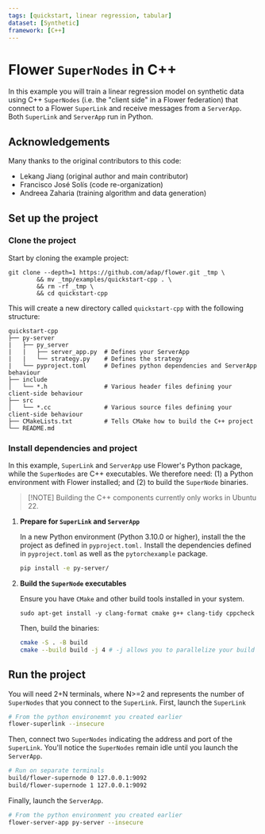 ```yaml
---
tags: [quickstart, linear regression, tabular]
dataset: [Synthetic]
framework: [C++]
---
```


# Flower `SuperNodes` in C++

In this example you will train a linear regression model on synthetic data using C++ `SuperNodes` (i.e. the "client side" in a Flower federation) that connect to a Flower `SuperLink` and receive messages from a `ServerApp`. Both `SuperLink` and `ServerApp` run in Python.

## Acknowledgements

Many thanks to the original contributors to this code:

- Lekang Jiang (original author and main contributor)
- Francisco José Solís (code re-organization)
- Andreea Zaharia (training algorithm and data generation)

## Set up the project

### Clone the project

Start by cloning the example project:

```shell
git clone --depth=1 https://github.com/adap/flower.git _tmp \
        && mv _tmp/examples/quickstart-cpp . \
        && rm -rf _tmp \
        && cd quickstart-cpp
```

This will create a new directory called `quickstart-cpp` with the following structure:

```shell
quickstart-cpp
├── py-server
|   ├── py_server
|   |   ├── server_app.py  # Defines your ServerApp
|   |   └── strategy.py    # Defines the strategy
|   └── pyproject.toml     # Defines python dependencies and ServerApp behaviour
├── include
│   └── *.h                # Various header files defining your client-side behaviour
├── src
│   └── *.cc               # Various source files defining your client-side behaviour
├── CMakeLists.txt         # Tells CMake how to build the C++ project
└── README.md
```

### Install dependencies and project

In this example, `SuperLink` and `ServerApp` use Flower's Python package, while the `SuperNodes` are C++ executables. We therefore need: (1) a Python environment with Flower installed; and (2) to build the `SuperNode` binaries.

> \[!NOTE\]
> Building the C++ components currently only works in Ubuntu 22.

1. **Prepare for `SuperLink` and `ServerApp`**

   In a new Python environment (Python 3.10.0 or higher), install the the project as defined in `pyproject.toml.` Install the dependencies defined in `pyproject.toml` as well as the `pytorchexample` package.

   ```bash
   pip install -e py-server/
   ```

2. **Build the `SuperNode` executables**

   Ensure you have `CMake` and other build tools installed in your system.

   ```shell
   sudo apt-get install -y clang-format cmake g++ clang-tidy cppcheck
   ```

   Then, build the binaries:

   ```bash
   cmake -S . -B build
   cmake --build build -j 4 # -j allows you to parallelize your build
   ```

## Run the project

You will need 2+N terminals, where N>=2 and represents the number of `SuperNodes` that you connect to the `SuperLink`. First, launch the `SuperLink`

```bash
# From the python environemnt you created earlier
flower-superlink --insecure
```

Then, connect two `SuperNodes` indicating the address and port of the `SuperLink`. You'll notice the `SuperNodes` remain idle until you launch the `ServerApp`.

```bash
# Run on separate terminals
build/flower-supernode 0 127.0.0.1:9092
build/flower-supernode 1 127.0.0.1:9092
```

Finally, launch the `ServerApp`.

```bash
# From the python environment you created earlier
flower-server-app py-server --insecure
```

